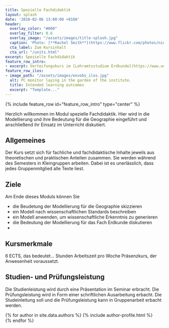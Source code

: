 ```yaml
---
title: Spezielle Fachdidaktik
layout: splash
date: '2018-02-06 13:00:00 +0100'
header:
  overlay_color: "#000"
  overlay_filter: 0.6
  overlay_image: "/assets/images/title-splash.jpg"
  caption: 'Photo: [**Rachel Smith**](https://www.flickr.com/photos/ninmah/)'
  cta_label: Zum Kursinhalt
  cta_url: "/units.html"
excerpt: Spezielle Fachdidaktik
feature_row_intro:
- excerpt: Verteifungskurs im [Lehramtsstudium Erdkunde](https://www.uni-marburg.de/de/fb19/studium/studiengaenge/erdkunde-lehramt-gymnasium/herzlich-willkommen-beim-bachelor-geographie) an der Philipps Universität Marburg
feature_row_ilos:
- image_path: "/assets/images/envobs_ilos.jpg"
  alt: PC monitor laying in the garden of the institute.
  title: Intended learning outcomes
  excerpt: "Template..."
---
```


{% include feature_row id="feature_row_intro" type="center" %}

Herzlich willkommen im Modul spezielle Fachdidaktik. Hier wird in die Modellierung und ihre Bedeutung für die Geographie eingeführt und anschließend ihr Einsatz im Unterricht diskutiert.


## Allgemeines 
Der Kurs setzt sich für fachliche und fachdidaktische Inhalte jeweils aus theoretischen und praktischen Anteilen zusammen. Sie werden während des Semesters in Kleingruppen arbeiten. Dabei ist es unerlässlich, dass jedes Gruppenmitglied alle Texte liest.

## Ziele
Am Ende dieses Moduls können Sie
* die Beudetung der Modellierung für die Geographie skizzieren
* ein Modell nach wissenschaftlichen Standards beschreiben
* ein Modell anwenden, um wissenschaftliche Erkenntnis zu generieren
* die Bedeutung der Modellierung für das Fach Erdkunde diskutieren
* 

## Kursmerkmale
6 ECTS, das bedeutet... Stunden Arbeitszeit pro Woche
Präsenzkurs, der Anwesenheit voraussetzt.

## Studien- und Prüfungsleistung
Die Studienleistung wird durch eine Präsentation im Seminar erbracht.
Die Prüfungsleistung wird in Form einer schriftlichen Ausarbeitung erbacht.
Die Studeinleitung soll und die Prüfungsleistung kann in Gruppenarbeit erbacht werden.



{% for author in site.data.authors %} 
  {% include author-profile.html %}
 <br /> 
{% endfor %}

